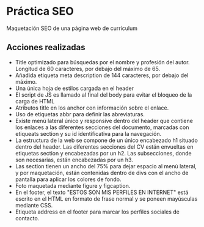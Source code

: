 # Práctica SEO

Maquetación SEO de una página web de currículum

## Acciones realizadas

- Title optimizado para búsquedas por el nombre y profesión del autor. Longitud de 60 caracteres, por debajo del máximo de 65.
- Añadida etiqueta meta description de 144 caracteres, por debajo del máximo.
- Una única hoja de estilos cargada en el header
- El script de JS es llamado al final del body para evitar el bloqueo de la carga de HTML
- Atributos title en los anchor con información sobre el enlace.
- Uso de etiquetas abbr para definir las abreviaturas.
- Existe menú lateral único y responsive dentro del header que contiene los enlaces a las diferentes secciones del documento, marcadas con etiqueats section y su id identificativa para la navegación.
- La estructura de la web se compone de un único encabezado h1 situado dentro del header. Las diferentes secciones del CV están envueltas en etiquetas section y encabezadas por un h2. Las subsecciones, donde son necesarias, están encabezadas por un h3.
- Las section tienen un ancho del 75% para dejar espacio al menú lateral, y por maquetación, están contenidas dentro de divs con el ancho de pantalla para aplicar los colores de fondo.
- Foto maquetada mediante figure y figcaption.
- En el footer, el texto "ESTOS SON MIS PERFILES EN INTERNET" está escrito en el HTML en formato de frase normal y se poneen mayúsculas mediante CSS.
- Etiqueta address en el footer para marcar los perfiles sociales de contacto.
